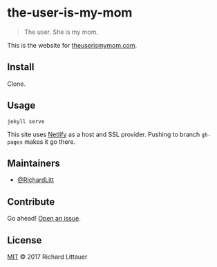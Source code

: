 # the-user-is-my-mom

> The user. She is my mom.

This is the website for [theuserismymom.com](https://theuserismymom.com).

## Install

Clone.

## Usage

`jekyll serve`

This site uses [Netlify](https://netlify.com) as a host and SSL provider. Pushing to branch `gh-pages` makes it go there.

## Maintainers

- [@RichardLitt](https://github.com/RichardLitt)

## Contribute

Go ahead! [Open an issue](https://github.com/RichardLitt/the-user-is-my-mom/issues/new).

## License

[MIT](LICENSE) © 2017 Richard Littauer
